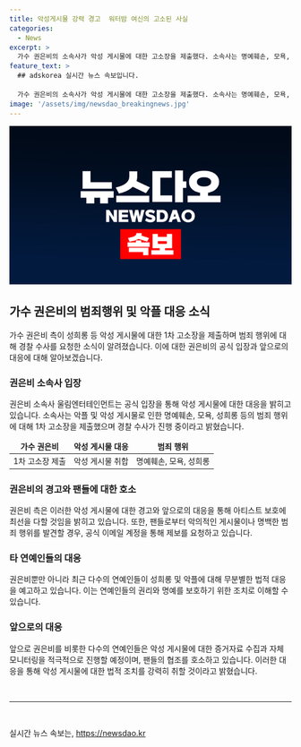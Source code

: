 ```yaml
---
title: 악성게시물 강력 경고  워터밤 여신의 고소된 사실
categories:
  - News
excerpt: >
  가수 권은비의 소속사가 악성 게시물에 대한 고소장을 제출했다. 소속사는 명예훼손, 모욕, 성희롱, 허위사실 유포 등에 대해 법적 조치를 취할 것이라 밝혔으며, 팬들에게 이메일을 통해 고발을 요청했다. 최근 연예인들의 악성 게시물에 대한 법적 대응이 늘어나고 있으며, 다수의 가수와 연예인이 이에 대응하기로 결의했다. 그중 서이브와 아일릿도 악플에 대한 법적 대응을 진행 중이다. (150자)
feature_text: >
  ## adskorea 실시간 뉴스 속보입니다.

  가수 권은비의 소속사가 악성 게시물에 대한 고소장을 제출했다. 소속사는 명예훼손, 모욕, 성희롱, 허위사실 유포 등에 대해 법적 조치를 취할 것이라 밝혔으며, 팬들에게 이메일을 통해 고발을 요청했다. 최근 연예인들의 악성 게시물에 대한 법적 대응이 늘어나고 있으며, 다수의 가수와 연예인이 이에 대응하기로 결의했다. 그중 서이브와 아일릿도 악플에 대한 법적 대응을 진행 중이다. (150자)
image: '/assets/img/newsdao_breakingnews.jpg'
---
```


<p><img src="/assets/img/newsdao_breakingnews.jpg" alt="adskorea 속보" /></p>

<h2 data-ke-size="size26">가수 권은비의 범죄행위 및 악플 대응 소식</h2>

<p data-ke-size="size16">가수 권은비 측이 성희롱 등 악성 게시물에 대한 1차 고소장을 제출하며 범죄 행위에 대해 경찰 수사를 요청한 소식이 알려졌습니다. 이에 대한 권은비의 공식 입장과 앞으로의 대응에 대해 알아보겠습니다.</p>

<h3>권은비 소속사 입장</h3>

<p data-ke-size="size16">권은비 소속사 울림엔터테인먼트는 공식 입장을 통해 악성 게시물에 대한 대응을 밝히고 있습니다. 소속사는 악플 및 악성 게시물로 인한 명예훼손, 모욕, 성희롱 등의 범죄 행위에 대해 1차 고소장을 제출했으며 경찰 수사가 진행 중이라고 밝혔습니다.</p>

<table>
<thead>
<tr>
<td style="text-align: center; height: 17px;"><b>가수 권은비</b></td>
<td style="text-align: center; height: 17px;"><b>악성 게시물 대응</b></td>
<td style="text-align: center; height: 17px;"><b>범죄 행위</b></td>
</tr>
</thead>
<tbody>
<tr>
<td style="text-align: center; height: 17px;">1차 고소장 제출</td>
<td style="text-align: center; height: 17px;">악성 게시물 취합</td>
<td style="text-align: center; height: 17px;">명예훼손, 모욕, 성희롱</td>
</tr>
</tbody>
</table>

<h3>권은비의 경고와 팬들에 대한 호소</h3>

<p data-ke-size="size16">권은비 측은 이러한 악성 게시물에 대한 경고와 앞으로의 대응을 통해 아티스트 보호에 최선을 다할 것임을 밝히고 있습니다. 또한, 팬들로부터 악의적인 게시물이나 명백한 범죄 행위를 발견할 경우, 공식 이메일 계정을 통해 제보를 요청하고 있습니다.</p>

<h3>타 연예인들의 대응</h3>

<p data-ke-size="size16">권은비뿐만 아니라 최근 다수의 연예인들이 성희롱 및 악플에 대해 무분별한 법적 대응을 예고하고 있습니다. 이는 연예인들의 권리와 명예를 보호하기 위한 조치로 이해할 수 있습니다.</p>

<h3>앞으로의 대응</h3>

<p data-ke-size="size16">앞으로 권은비를 비롯한 다수의 연예인들은 악성 게시물에 대한 증거자료 수집과 자체 모니터링을 적극적으로 진행할 예정이며, 팬들의 협조를 호소하고 있습니다. 이러한 대응을 통해 악성 게시물에 대한 법적 조치를 강력히 취할 것이라고 밝혔습니다.</p>

<p data-ke-size="size16">&nbsp;</p>

<hr>

<p data-ke-size="size16">&nbsp;</p>
실시간 뉴스 속보는, <a href="https://newsdao.kr" rel="dofollow">https://newsdao.kr</a>


